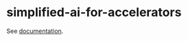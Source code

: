 # simplified-ai-for-accelerators

See [documentation](https://drive.google.com/file/d/1g3PZTwjbu8RKmivw2BRd3GCsHriLjb7o/view?usp=sharing).
